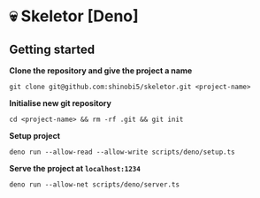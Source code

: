 # :skull: Skeletor [Deno]

## Getting started

**Clone the repository and give the project a name**

```
git clone git@github.com:shinobi5/skeletor.git <project-name>
```

**Initialise new git repository**

```
cd <project-name> && rm -rf .git && git init
```

**Setup project**

```
deno run --allow-read --allow-write scripts/deno/setup.ts
```

**Serve the project at `localhost:1234`**

```
deno run --allow-net scripts/deno/server.ts
```